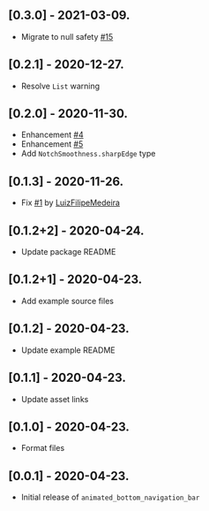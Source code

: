 ## [0.3.0] - 2021-03-09.
* Migrate to null safety [#15](https://github.com/LanarsInc/animated-bottom-navigation-bar-flutter/issues/15)

## [0.2.1] - 2020-12-27.
* Resolve `List` warning

## [0.2.0] - 2020-11-30.

* Enhancement [#4](https://github.com/LanarsInc/animated-bottom-navigation-bar-flutter/issues/4)
* Enhancement [#5](https://github.com/LanarsInc/animated-bottom-navigation-bar-flutter/issues/5)
* Add `NotchSmoothness.sharpEdge` type

## [0.1.3] - 2020-11-26.

* Fix [#1](https://github.com/LanarsInc/animated-bottom-navigation-bar-flutter/issues/1) by [LuizFilipeMedeira](https://github.com/LuizFilipeMedeira)

## [0.1.2+2] - 2020-04-24.

* Update package README

## [0.1.2+1] - 2020-04-23.

* Add example source files

## [0.1.2] - 2020-04-23.

* Update example README

## [0.1.1] - 2020-04-23.

* Update asset links

## [0.1.0] - 2020-04-23.

* Format files

## [0.0.1] - 2020-04-23.

* Initial release of `animated_bottom_navigation_bar`